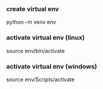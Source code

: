 ### create virtual env
python -m venv env

### activate virtual env (linux)
source env/bin/activate

### activate virtual env (windows)
source env/Scripts/activate
